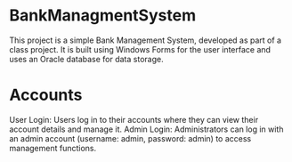 # BankManagmentSystem
This project is a simple Bank Management System, developed as part of a class project. It is built using Windows Forms for the user interface and uses an Oracle database for data storage.

# Accounts
User Login: Users log in to their accounts where they can view their account details and manage it.
Admin Login: Administrators can log in with an admin account (username: admin, password: admin) to access management functions.
